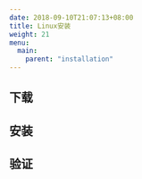 ```yaml
---
date: 2018-09-10T21:07:13+08:00
title: Linux安装
weight: 21
menu:
  main:
    parent: "installation"
---
```


## 下载

## 安装

## 验证


